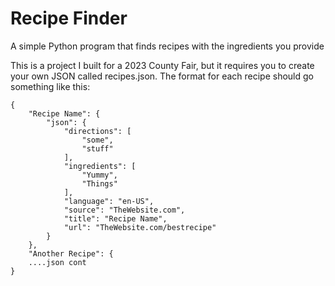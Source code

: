 # Recipe Finder
A simple Python program that finds recipes with the ingredients you provide

This is a project I built for a 2023 County Fair, but it requires you to create your own JSON called recipes.json.
The format for each recipe should go something like this:
```
{
    "Recipe Name": {
        "json": {
            "directions": [
                "some",
                "stuff"
            ],
            "ingredients": [
                "Yummy",
                "Things"
            ],
            "language": "en-US",
            "source": "TheWebsite.com",
            "title": "Recipe Name",
            "url": "TheWebsite.com/bestrecipe"
        }
    },
    "Another Recipe": {
    ....json cont
}
```
